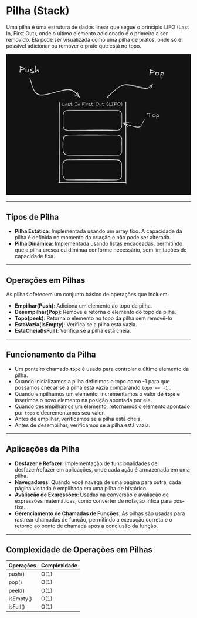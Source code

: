 # Pilha (Stack)
Uma pilha é uma estrutura de dados linear que segue o princípio LIFO (Last In, First Out), onde o último elemento adicionado é o primeiro a ser removido. Ela pode ser visualizada como uma pilha de pratos, onde só é possível adicionar ou remover o prato que está no topo.

![stack](./pilha.png)

---

## Tipos de Pilha

- **Pilha Estática**: Implementada usando um array fixo. A capacidade da pilha é definida no momento da criação e não pode ser alterada.
- **Pilha Dinâmica**: Implementada usando listas encadeadas, permitindo que a pilha cresça ou diminua conforme necessário, sem limitações de capacidade fixa.

---

## Operações em Pilhas

As pilhas oferecem um conjunto básico de operações que incluem:

- **Empilhar(Push)**: Adiciona um elemento ao topo da pilha.
- **Desempilhar(Pop)**: Remove e retorna o elemento do topo da pilha.
- **Topo(peek)**: Retorna o elemento no topo da pilha sem removê-lo
- **EstaVazia(IsEmpty)**: Verifica se a pilha está vazia.
- **EstaCheia(IsFull)**: Verifica se a pilha está cheia.

---

## Funcionamento da Pilha

- Um ponteiro chamado **`topo`** é usado para controlar o último elemento da pilha.
- Quando inicializamos a pilha definimos o topo como -1 para que possamos checar se a pilha está vazia comparando `topo == -1` .
- Quando empilhamos um elemento, incrementamos o valor de **`topo`** e inserimos o novo elemento na posição apontada por ele.
- Quando desempilhamos um elemento, retornamos o elemento apontado por `topo` e decrementamos seu valor.
- Antes de empilhar, verificamos se a pilha está cheia.
- Antes de desempilhar, verificamos se a pilha está vazia.

---

## Aplicações da Pilha

- **Desfazer e Refazer**: Implementação de funcionalidades de desfazer/refazer em aplicações, onde cada ação é armazenada em uma pilha.
- **Navegadores**: Quando você navega de uma página para outra, cada página visitada é empilhada em uma pilha de histórico.
- **Avaliação de Expressões**: Usadas na conversão e avaliação de expressões matemáticas, como converter de notação infixa para pós-fixa.
- **Gerenciamento de Chamadas de Funções**: As pilhas são usadas para rastrear chamadas de função, permitindo a execução correta e o retorno ao ponto de chamada após a conclusão da função.

---

## Complexidade de Operações em Pilhas

| Operações | Complexidade |
| --- | --- |
| push() | O(1) |
| pop() | O(1) |
| peek() | O(1) |
| isEmpty() | O(1) |
| isFull() | O(1) |
